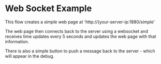 # Web Socket Example

This flow creates a simple web page at 'http://{your-server-ip:1880/simple'

The web page then connects back to the server using a websocket and receives time updates every 5 seconds and updates the web page with that information.

There is also a simple button to push a message back to the server - which will appear in the debug.
